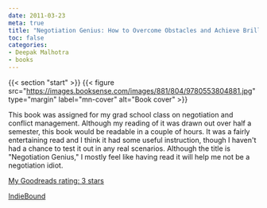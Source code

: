 ```yaml
---
date: 2011-03-23
meta: true
title: "Negotiation Genius: How to Overcome Obstacles and Achieve Brilliant Results at the Bargaining Table and Beyond"
toc: false
categories:
- Deepak Malhotra
- books
---
```


{{< section "start" >}}
{{< figure src="https://images.booksense.com/images/881/804/9780553804881.jpg" type="margin" label="mn-cover" alt="Book cover" >}}

This book was assigned for my grad school class on negotiation and conflict management. Although my reading of it was drawn out over half a semester, this book would be readable in a couple of hours. It was a fairly entertaining read and I think it had some useful instruction, though I haven't had a chance to test it out in any real scenarios. Although the title is "Negotiation Genius," I mostly feel like having read it will help me not be a negotiation idiot.

[My Goodreads rating: 3 stars](https://www.goodreads.com/review/show/149166829)  

[IndieBound](https://www.indiebound.org/book/9780553804881)
